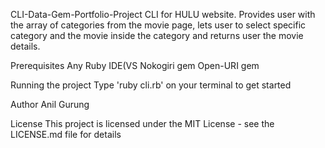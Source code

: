 CLI-Data-Gem-Portfolio-Project
CLI for HULU website. Provides user with the array of categories from the movie page, lets user to select specific category and the movie inside the category and returns user the movie details. 

Prerequisites
Any Ruby IDE(VS
Nokogiri gem
Open-URI gem

Running the project
Type 'ruby cli.rb' on your terminal to get started

Author
Anil Gurung

License
This project is licensed under the MIT License - see the LICENSE.md file for details
